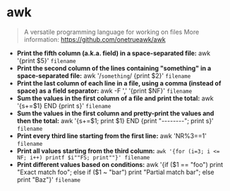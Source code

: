 # awk
> A versatile programming language for working on files
> More information: <https://github.com/onetrueawk/awk>
- **Print the fifth column (a.k.a. field) in a space-separated file:**
awk '{print $5}' `filename`
- **Print the second column of the lines containing "something" in a space-separated file:**
awk '/`something`/ {print $2}' `filename`
- **Print the last column of each line in a file, using a comma (instead of space) as a field separator:**
awk -F ',' '{print $NF}' `filename`
- **Sum the values in the first column of a file and print the total:**
awk '{s+=$1} END {print s}' `filename`
- **Sum the values in the first column and pretty-print the values and then the total:**
awk '{s+=$1; print $1} END {print "--------"; print s}' `filename`
- **Print every third line starting from the first line:**
awk 'NR%3==1' `filename`
- **Print all values starting from the third column:**
`awk '{for (i=3; i <= NF; i++) printf $i""FS; print""}' filename`
- **Print different values based on conditions:**
awk '{if ($1 == "foo") print "Exact match foo"; else if ($1 ~ "bar") print "Partial match bar"; else print "Baz"}' `filename`
